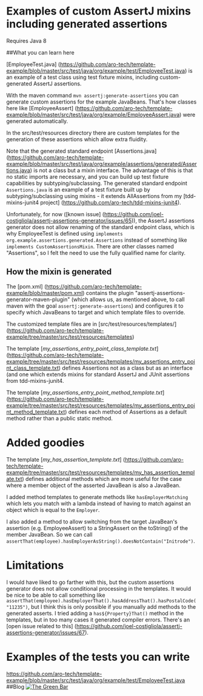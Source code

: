 # Examples of custom AssertJ mixins including generated assertions

Requires Java 8


##What you can learn here

[EmployeeTest.java] (https://github.com/aro-tech/template-example/blob/master/src/test/java/org/example/test/EmployeeTest.java) is an example of a test class using test fixture mixins, including custom-generated AssertJ assertions.

With the maven command `mvn assertj:generate-assertions` you can generate custom assertions for the example JavaBeans. That's how classes here like [EmployeeAssert] (https://github.com/aro-tech/template-example/blob/master/src/test/java/org/example/EmployeeAssert.java) were generated automatically.

In the src/test/resources directory there are custom templates for the generation of these assertions which allow extra fluidity. 

Note that the generated standard endpoint [Assertions.java] (https://github.com/aro-tech/template-example/blob/master/src/test/java/org/example/assertions/generated/Assertions.java) is not a class but a mixin interface.  The advantage of this is that no static imports are necessary, and you can build up test fixture capabilities by subtyping/subclassing. The generated standard endpoint `Assertions.java` is an example of a test fixture built up by subtyping/subclassing using mixins - it extends AllAssertions from my [tdd-mixins-junit4 project] (https://github.com/aro-tech/tdd-mixins-junit4).

Unfortunately, for now ([known issue] (https://github.com/joel-costigliola/assertj-assertions-generator/issues/65)), the AssertJ assertions generator does not allow renaming of the standard endpoint class, which is why EmployeeTest is defined using `implements org.example.assertions.generated.Assertions` instead of something like `implements CustomAssertionsMixin`. There are other classes named "Assertions", so I felt the need to use the fully qualified name for clarity.

## How the mixin is generated

The [pom.xml] (https://github.com/aro-tech/template-example/blob/master/pom.xml) contains the plugin "assertj-assertions-generator-maven-plugin" (which allows us, as mentioned above, to call maven with the goal `assertj:generate-assertions`) and configures it to specify which JavaBeans to target and which template files to override.

The customized template files are in [src/test/resources/templates/] (https://github.com/aro-tech/template-example/tree/master/src/test/resources/templates) 

The template [*my_assertions_entry_point_class_template.txt*] (https://github.com/aro-tech/template-example/tree/master/src/test/resources/templates/my_assertions_entry_point_class_template.txt) defines Assertions not as a class but as an interface (and one which extends mixins for standard AssertJ and JUnit assertions from tdd-mixins-junit4.

The template [*my_assertions_entry_point_method_template.txt*] (https://github.com/aro-tech/template-example/tree/master/src/test/resources/templates/my_assertions_entry_point_method_template.txt) defines each method of Assertions as a default method rather than a public static method.

# Added goodies

The template [*my_has_assertion_template.txt*] (https://github.com/aro-tech/template-example/tree/master/src/test/resources/templates/my_has_assertion_template.txt) defines additional methods which are more useful for the case where a member object of the asserted JavaBean is also a JavaBean.  

I added method templates to generate methods like `hasEmployerMatching` which lets you match with a lambda instead of having to match against an object which is equal to the `Employer`. 

I also added a method to allow switching from the target JavaBean's assertion (e.g. EmployeeAssert) to a StringAssert on the toString() of the member JavaBean.  So we can call `assertThat(employee).hasEmployerAsString().doesNotContain("Initrode")`. 

# Limitations
I would have liked to go farther with this, but the custom assertions generator does not allow conditional processing in the templates.  It would be nice to be able to call something like `assertThat(employee).hasEmployerThat().hasAddressThat().hasPostalCode("11235")`, but I think this is only possible if you manually add methods to the generated asserts.  I tried adding a `has${Property}That()` method in the templates, but in too many cases it generated compiler errors.  There's an [open issue related to this] (https://github.com/joel-costigliola/assertj-assertions-generator/issues/67).


# Examples of the tests you can write
https://github.com/aro-tech/template-example/blob/master/src/test/java/org/example/test/EmployeeTest.java
##Blog
[![The Green Bar](https://img.shields.io/badge/My_Blog:-The_Green_Bar-brightgreen.svg)](https://thegreenbar.wordpress.com/)
